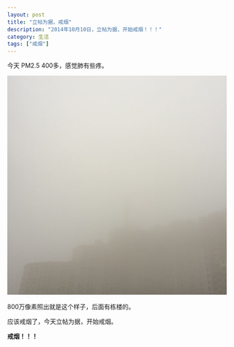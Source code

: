 ```yaml
---
layout: post
title: "立帖为据，戒烟"
description: "2014年10月10日，立帖为据，开始戒烟！！！"
category: 生活
tags: ["戒烟"]
---
```


今天 PM2.5 400多，感觉肺有些疼。

![图片](/images/post/20141010092033.jpg)

800万像素照出就是这个样子，后面有栋楼的。

应该戒烟了，今天立帖为据，开始戒烟。

**戒烟！！！**